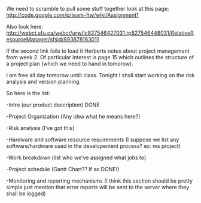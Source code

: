 We need to scramble to pull some stuff together look at this page: http://code.google.com/p/team-ftw/wiki/Assignment1

Also look here: http://webct.sfu.ca/webct/urw/lc827546427031.tp827546448031/RelativeResourceManager/sfsid/893878163011

If the second link fails to load it Herberts notes about project management from week 2.  Of particular interest is page 15 which outlines the structure of a project plan (which we need to hand in tomorow).

I am free all day tomorow untill class.  Tonight I shall start working on the risk analysis and version planning.

So here is the list:


-Intro (our product description)  DONE

-Project Organization  (Any idea what he means here?)

-Risk analysis  (I've got this)

-Hardware and software resource requirements
(I suppose we list any software/hardware used in the developement process? ex: ms project)

-Work breakdown  (list who we've assigned what jobs to)

-Project schedule  (Gantt Chart??  If so DONE!)

-Monitoring and reporting mechanisms
(I think this section should be pretty simple just mention that error reports will be sent to the server where they shall be logged)